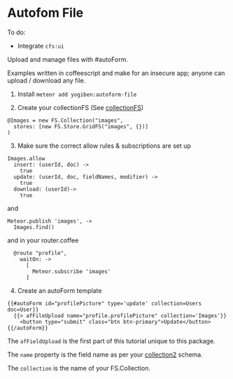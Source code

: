 Autofom File
=============

To do:
* Integrate `cfs:ui`

Upload and manage files with #autoForm.

Examples written in coffeescript and make for an insecure app; anyone can upload / download any file.

1) Install `meteor add yogiben:autoform-file`

2) Create your collectionFS (See [collectionFS](https://github.com/CollectionFS/Meteor-CollectionFS))
```
@Images = new FS.Collection("images",
  stores: [new FS.Store.GridFS("images", {})]
)
```
3) Make sure the correct allow rules & subscriptions are set up
```
Images.allow
  insert: (userId, doc) ->
    true
  update: (userId, doc, fieldNames, modifier) ->
    true
  download: (userId)->
    true
```
and
```
Meteor.publish 'images', ->
  Images.find()
```
and in your router.coffee
```
  @route "profile",
    waitOn: ->
      [
        Meteor.subscribe 'images'
      ]
```
4) Create an autoForm template
```
{{#autoForm id="profilePicture" type='update' collection=Users doc=User}}
  {{> afFileUpload name="profile.profilePicture" collection='Images'}}
	<button type="submit" class="btn btn-primary">Update</button>
{{/autoForm}}
```
The `afFieldUpload` is the first part of this tutorial unique to this package.

The `name` property is the field name as per your [collection2](https://github.com/aldeed/meteor-collection2) schema.

The `collection` is the name of your FS.Collection.
